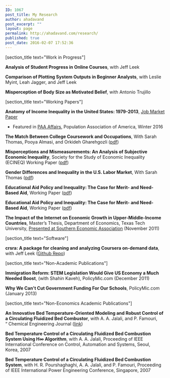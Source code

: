 ```yaml
---
ID: 1067
post_title: My Research
author: ahadavand
post_excerpt: ""
layout: page
permalink: http://ahadavand.com/research/
published: true
post_date: 2016-02-07 17:52:36
---
```

[section_title text="Work in Progress"]

<strong>Analysis of Student Progress in Online Courses</strong>, with Jeff Leek

<strong>Comparison of Plotting System Outputs in Beginner Analysts</strong>, with Leslie Myint, Leah Jagger, and Jeff Leek

<strong>Misperception of Body Size as Motivated Belief</strong>, with Antonio Trujillo

[section_title text="Working Papers"]

<strong>Anatomy of Income Inequality in the United States: 1979-2013</strong>, <a href="http://www.lisdatacenter.org/wps/liswps/686.pdf">Job Market Paper</a>
<ul>
 	<li>Featured in <a href="http://www.populationassociation.org/wp-content/uploads/PAA-Winter17.rev_.pdf">PAA Affairs</a>, Population Association of America, Winter 2016</li>
</ul>
<strong>The Match Between College Coursework and Occupations</strong>, With Sarah Thomas, Pooya Almasi, and Orkideh Gharehgozli (<a href="https://ssrn.com/abstract=3008961">pdf</a>)

<strong>Misperceptions and Mismeasurements: An Analysis of Subjective Economic Inequality</strong>, Society for the Study of Economic Inequality (ECINEQ) Working Paper (<a href="http://www.ecineq.org/milano/WP/ECINEQ2017-449.pdf">pdf</a>)

<strong>Gender Differences and Inequality in the U.S. Labor Market</strong>, With Sarah Thomas (<a href="http://ahadavand.com/wp-content/uploads/2017/04/Gender_Inequality__AER-2.pdf">pdf</a>)

<strong>Educational Aid Policy and Inequality: The Case for Merit- and Need-Based Aid</strong>, Working Paper (<a href="http://ssrn.com/abstract=3079711">pdf</a>)

<strong>Educational Aid Policy and Inequality: The Case for Merit- and Need-Based Aid</strong>, Working Paper (<a href="http://ssrn.com/abstract=3079711">pdf</a>)

<strong>The Impact of the Internet on Economic Growth in Upper-Middle-Income Countries</strong>, Master’s Thesis, Department of Economics, Texas Tech University, <a href="http://archive.southernecon.org/sea2011/User/ProgramParticipantSessions.php_AuthorID=5004.html" target="_blank" rel="noopener">Presented at Southern Economic Association</a> (November 2011)

[section_title text="Software"]

<strong>crsra: A package for cleaning and analyzing Coursera on-demand data</strong>, with Jeff Leek (<a href="https://github.com/jhudsl/crsra">Github Repo</a>)

[section_title text="Non-Academic Publications"]

<strong>Immigration Reform: STEM Legislation Would Give US Economy a Much Needed Boost</strong>, (with Shahin Kaveh), PolicyMic.com (December 2011)

<strong>Why We Can't Cut Government Funding For Our Schools</strong>, PolicyMic.com (January 2013)

[section_title text="Non-Economics Academic Publications"]

<strong>An Innovative Bed Temperature-Oriented Modeling and Robust Control of a Circulating Fluidized Bed Combustor</strong>, with A. A. Jalali, and P. Famouri, “ Chemical Engineering Journal (<a href="http://www.sciencedirect.com/science/article/pii/S1385894707007693">link</a>)

<strong>Bed Temperature Control of a Circulating Fluidized Bed Combustion System Using H∞ Algorithm</strong>, with A. A. Jalali, Proceeding of IEEE International Conference on Control, Automation and Systems, Seoul, Korea, 2007

<strong>Bed Temperature Control of a Circulating Fluidized Bed Combustion System</strong>, with H. R. Pourshaghaghi, A. A. Jalali, and P. Famouri, Proceeding of IEEE International Power Engineering Conference, Singapore, 2007
